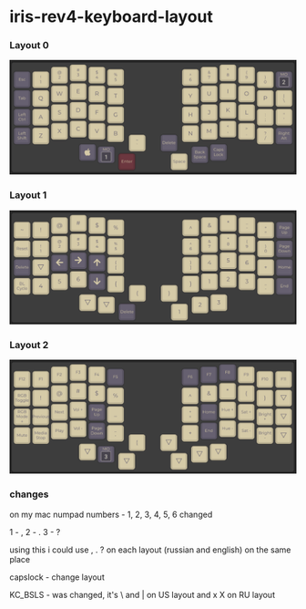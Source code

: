 # iris-rev4-keyboard-layout

### Layout 0

![layout-0](https://github.com/devpew/iris-rev4-keyboard-layout/blob/main/layout-0.png)

### Layout 1

![layout-1](https://github.com/devpew/iris-rev4-keyboard-layout/blob/main/layout-1.png)

### Layout 2

![layout-2](https://github.com/devpew/iris-rev4-keyboard-layout/blob/main/layout-2.png)

### changes 

on my mac numpad numbers - 1, 2, 3, 4, 5, 6 changed

1 - ,
2 - . 
3 - ?

using this i could use , . ? on each layout (russian and english) on the same place

capslock - change layout 

KC_BSLS - was changed, it's \ and | on US layout and х Х on RU layout